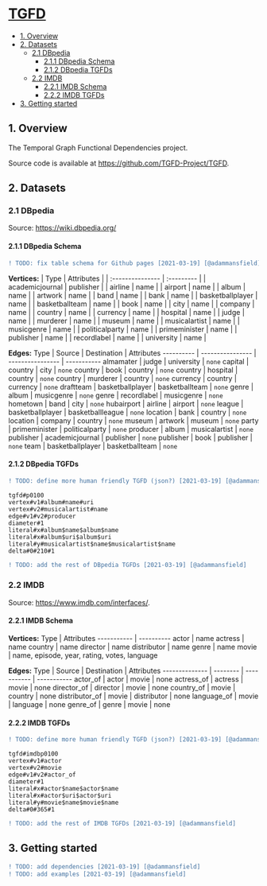 # [TGFD](https://adammansfield.github.io/tgfd/)

* [1. Overview](#1-overview)
* [2. Datasets](#2-datasets)
  + [2.1 DBpedia](#21-dbpedia)
    - [2.1.1 DBpedia Schema](#211-dbpedia-schema)
    - [2.1.2 DBpedia TGFDs](#212-dbpedia-tgfds)
  + [2.2 IMDB](#22-imdb)
    - [2.2.1 IMDB Schema](#221-imdb-schema)
    - [2.2.2 IMDB TGFDs](#222-imdb-tgfds)
* [3. Getting started](#3-getting-started)

## 1. Overview

The Temporal Graph Functional Dependencies project. 

Source code is available at https://github.com/TGFD-Project/TGFD.

## 2. Datasets

### 2.1 DBpedia

Source: https://wiki.dbpedia.org/

#### 2.1.1 DBpedia Schema

```diff
! TODO: fix table schema for Github pages [2021-03-19] [@adammansfield]
```

**Vertices:**
| Type             | Attributes |
| :--------------- | :--------- |
| academicjournal  | publisher  |
| airline          | name       |
| airport          | name       |
| album            | name       |
| artwork          | name       |
| band             | name       |
| bank             | name       |
| basketballplayer | name       |
| basketballteam   | name       |
| book             | name       |
| city             | name       |
| company          | name       |
| country          | name       |
| currency         | name       |
| hospital         | name       |
| judge            | name       |
| murderer         | name       |
| museum           | name       |
| musicalartist    | name       |
| musicgenre       | name       |
| politicalparty   | name       |
| primeminister    | name       |
| publisher        | name       |
| recordlabel      | name       |
| university       | name       |


**Edges:**
Type       | Source           | Destination      | Attributes
---------- | ---------------- | ---------------- | -----------
almamater  | judge            | university       | `none`
capital    | country          | city             | `none`
country    | book             | country          | `none`
country    | hospital         | country          | `none`
country    | murderer         | country          | `none`
currency   | country          | currency         | `none`
draftteam  | basketballplayer | basketballteam   | `none`
genre      | album            | musicgenre       | `none`
genre      | recordlabel      | musicgenre       | `none`
hometown   | band             | city             | `none`
hubairport | airline          | airport          | `none`
league     | basketballplayer | basketballleague | `none`
location   | bank             | country          | `none`
location   | company          | country          | `none`
museum     | artwork          | museum           | `none`
party      | primeminister    | politicalparty   | `none`
producer   | album            | musicalartist    | `none`
publisher  | academicjournal  | publisher        | `none`
publisher  | book             | publisher        | `none`
team       | basketballplayer | basketballteam   | `none`

#### 2.1.2 DBpedia TGFDs

```diff
! TODO: define more human friendly TGFD (json?) [2021-03-19] [@adammansfield]
```

```
tgfd#p0100
vertex#v1#album#name#uri
vertex#v2#musicalartist#name
edge#v1#v2#producer
diameter#1
literal#x#album$name$album$name
literal#x#album$uri$album$uri
literal#y#musicalartist$name$musicalartist$name
delta#0#210#1
```

```diff
! TODO: add the rest of DBpedia TGFDs [2021-03-19] [@adammansfield]
```

### 2.2 IMDB

Source: https://www.imdb.com/interfaces/.

#### 2.2.1 IMDB Schema

**Vertices:**
Type        | Attributes
----------- | ----------
actor       | name
actress     | name
country     | name
director    | name
distributor | name
genre       | name 
movie       | name, episode, year, rating, votes, language

**Edges:**
Type           | Source   | Destination | Attributes
-------------- | -------- | ----------- | -----------
actor_of       | actor    | movie       | none
actress_of     | actress  | movie       | none
director_of    | director | movie       | none
country_of     | movie    | country     | none
distributor_of | movie    | distributor | none
language_of    | movie    | language    | none
genre_of       | genre    | movie       | none

#### 2.2.2 IMDB TGFDs


```diff
! TODO: define more human friendly TGFD (json?) [2021-03-19] [@adammansfield]
```

```
tgfd#imdbp0100
vertex#v1#actor
vertex#v2#movie
edge#v1#v2#actor_of
diameter#1
literal#x#actor$name$actor$name
literal#x#actor$uri$actor$uri
literal#y#movie$name$movie$name
delta#0#365#1
```

```diff
! TODO: add the rest of IMDB TGFDs [2021-03-19] [@adammansfield]
```

## 3. Getting started

```diff
! TODO: add dependencies [2021-03-19] [@adammansfield]
! TODO: add examples [2021-03-19] [@adammansfield]
```

